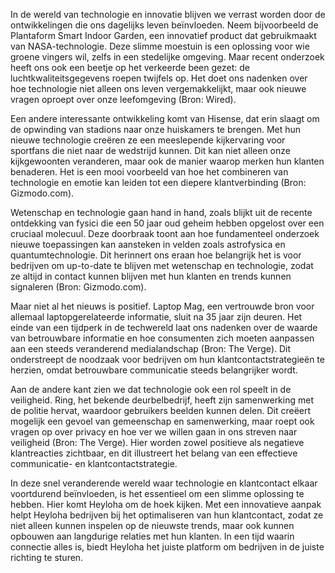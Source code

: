 In de wereld van technologie en innovatie blijven we verrast worden door de ontwikkelingen die ons dagelijks leven beïnvloeden. Neem bijvoorbeeld de Plantaform Smart Indoor Garden, een innovatief product dat gebruikmaakt van NASA-technologie. Deze slimme moestuin is een oplossing voor wie groene vingers wil, zelfs in een stedelijke omgeving. Maar recent onderzoek heeft ons ook een beetje op het verkeerde been gezet: de luchtkwaliteitsgegevens roepen twijfels op. Het doet ons nadenken over hoe technologie niet alleen ons leven vergemakkelijkt, maar ook nieuwe vragen oproept over onze leefomgeving (Bron: Wired).

Een andere interessante ontwikkeling komt van Hisense, dat erin slaagt om de opwinding van stadions naar onze huiskamers te brengen. Met hun nieuwe technologie creëren ze een meeslepende kijkervaring voor sportfans die niet naar de wedstrijd kunnen. Dit kan niet alleen onze kijkgewoonten veranderen, maar ook de manier waarop merken hun klanten benaderen. Het is een mooi voorbeeld van hoe het combineren van technologie en emotie kan leiden tot een diepere klantverbinding (Bron: Gizmodo.com).

Wetenschap en technologie gaan hand in hand, zoals blijkt uit de recente ontdekking van fysici die een 50 jaar oud geheim hebben opgelost over een cruciaal molecuul. Deze doorbraak toont aan hoe fundamenteel onderzoek nieuwe toepassingen kan aansteken in velden zoals astrofysica en quantumtechnologie. Dit herinnert ons eraan hoe belangrijk het is voor bedrijven om up-to-date te blijven met wetenschap en technologie, zodat ze altijd in contact kunnen blijven met hun klanten en trends kunnen signaleren (Bron: Gizmodo.com).

Maar niet al het nieuws is positief. Laptop Mag, een vertrouwde bron voor allemaal laptopgerelateerde informatie, sluit na 35 jaar zijn deuren. Het einde van een tijdperk in de techwereld laat ons nadenken over de waarde van betrouwbare informatie en hoe consumenten zich moeten aanpassen aan een steeds veranderend medialandschap (Bron: The Verge). Dit onderstreept de noodzaak voor bedrijven om hun klantcontactstrategieën te herzien, omdat betrouwbare communicatie steeds belangrijker wordt.

Aan de andere kant zien we dat technologie ook een rol speelt in de veiligheid. Ring, het bekende deurbelbedrijf, heeft zijn samenwerking met de politie hervat, waardoor gebruikers beelden kunnen delen. Dit creëert mogelijk een gevoel van gemeenschap en samenwerking, maar roept ook vragen op over privacy en hoe ver we willen gaan in ons streven naar veiligheid (Bron: The Verge). Hier worden zowel positieve als negatieve klantreacties zichtbaar, en dit illustreert het belang van een effectieve communicatie- en klantcontactstrategie.

In deze snel veranderende wereld waar technologie en klantcontact elkaar voortdurend beïnvloeden, is het essentieel om een slimme oplossing te hebben. Hier komt Heyloha om de hoek kijken. Met een innovatieve aanpak helpt Heyloha bedrijven bij het optimaliseren van hun klantcontact, zodat ze niet alleen kunnen inspelen op de nieuwste trends, maar ook kunnen opbouwen aan langdurige relaties met hun klanten. In een tijd waarin connectie alles is, biedt Heyloha het juiste platform om bedrijven in de juiste richting te sturen.